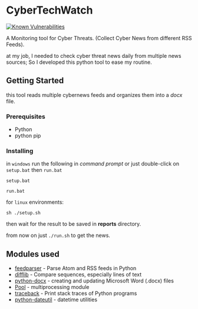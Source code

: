 # CyberTechWatch
<a href="https://snyk.io/test/github/MehdizadeMilad/cybertechwatch?targetFile=requirements.txt"><img src="https://snyk.io/test/github/MehdizadeMilad/cybertechwatch/badge.svg?targetFile=requirements.txt" alt="Known Vulnerabilities" data-canonical-src="https://snyk.io/test/github/MehdizadeMilad/cybertechwatch?targetFile=requirements.txt" style="max-width:100%;"></a>

A Monitoring tool for Cyber Threats. (Collect Cyber News from different RSS Feeds).

at my job, I needed to check cyber threat news daily from multiple news sources; So I developed this python tool to ease my routine.

## Getting Started
this tool reads multiple cybernews feeds and organizes them into a <i>docx</i> file.


### Prerequisites

- Python
- python pip


### Installing

in ```windows``` run the following in <i>command prompt</i> or just double-click on  ``` setup.bat ``` then ```run.bat```

```
setup.bat

run.bat
```

for ```linux``` environments:

```
sh ./setup.sh

```
then wait for the result to be saved in <b>reports</b> directory.

from now on just ``` ./run.sh ``` to get the news.

## Modules used

* [feedparser](https://pypi.org/project/feedparser/) - Parse Atom and RSS feeds in Python
* [difflib](https://pymotw.com/2/difflib/) - Compare sequences, especially lines of text
* [python-docx](https://python-docx.readthedocs.io/en/latest/) - creating and updating Microsoft Word (.docx) files
* [Pool](https://sebastianraschka.com/Articles/2014_multiprocessing.html) - multiprocessing module
* [traceback](https://docs.python.org/2/library/traceback.html) -  Print stack traces of Python programs
* [python-dateutil](https://pypi.org/project/python-dateutil/) - datetime utilities
